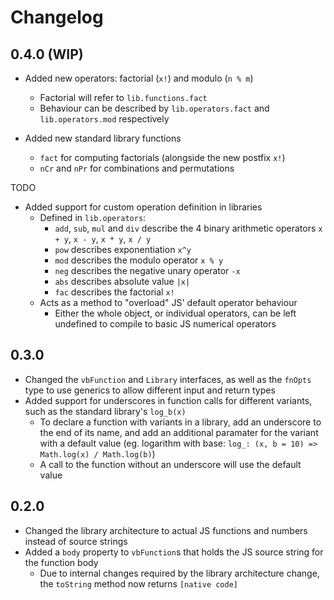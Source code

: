 # Changelog

## 0.4.0 (WIP)

- Added new operators: factorial (`x!`) and modulo (`n % m`)
    - Factorial will refer to `lib.functions.fact`
    - Behaviour can be described by `lib.operators.fact` and `lib.operators.mod` respectively

- Added new standard library functions
    - `fact` for computing factorials (alongside the new postfix `x!`)
    - `nCr` and `nPr` for combinations and permutations

TODO

- Added support for custom operation definition in libraries
    - Defined in `lib.operators`:
        - `add`, `sub`, `mul` and `div` describe the 4 binary arithmetic operators `x + y`, `x - y`, `x * y`, `x / y`
        - `pow` describes exponentiation `x^y`
        - `mod` describes the modulo operator `x % y`
        - `neg` describes the negative unary operator `-x`
        - `abs` describes absolute value `|x|`
        - `fac` describes the factorial `x!`
    - Acts as a method to "overload" JS' default operator behaviour
        - Either the whole object, or individual operators, can be left undefined to compile to basic JS numerical operators

## 0.3.0

- Changed the `vbFunction` and `Library` interfaces, as well as the `fnOpts` type to use generics to allow different input and return types
- Added support for underscores in function calls for different variants, such as the standard library's `log_b(x)`
    - To declare a function with variants in a library, add an underscore to the end of its name, and add an additional paramater for the variant with a default value (eg. logarithm with base: `log_: (x, b = 10) => Math.log(x) / Math.log(b)`)
    - A call to the function without an underscore will use the default value

## 0.2.0

- Changed the library architecture to actual JS functions and numbers instead of source strings
- Added a `body` property to `vbFunction`s that holds the JS source string for the function body
    - Due to internal changes required by the library architecture change, the `toString` method now returns `[native code]`